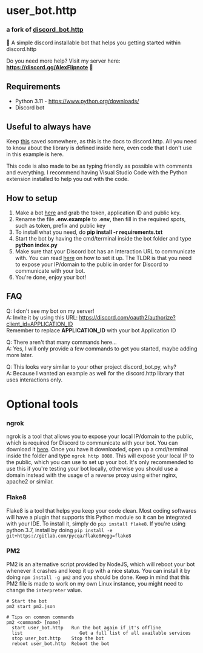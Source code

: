 # user_bot.http
### a fork of [discord_bot.http](https://github.com/AlexFlipnote/discord_bot.http)
🍺 A simple discord installable bot that helps you getting started within discord.http

Do you need more help? Visit my server here: **https://discord.gg/AlexFlipnote** 🍺

## Requirements
- Python 3.11 - https://www.python.org/downloads/
- Discord bot

## Useful to always have
Keep [this](https://discordhttp.dev/) saved somewhere, as this is the docs to discord.http.
All you need to know about the library is defined inside here, even code that I don't use in this example is here.

This code is also made to be as typing friendly as possible with comments and everything.
I recommend having Visual Studio Code with the Python extension installed to help you out with the code.

## How to setup
1. Make a bot [here](https://discordapp.com/developers/applications/me) and grab the token, application ID and public key.
2. Rename the file **.env.example** to **.env**, then fill in the required spots, such as token, prefix and public key
3. To install what you need, do **pip install -r requirements.txt**
4. Start the bot by having the cmd/terminal inside the bot folder and type **python index.py**
5. Make sure that your Discord bot has an Interaction URL to communicate with. You can read [here](https://discordhttp.dev/pages/getting_started.html) on how to set it up. The TLDR is that you need to expose your IP/domain to the public in order for Discord to communicate with your bot.
6. You're done, enjoy your bot!

## FAQ
Q: I don't see my bot on my server!<br>
A: Invite it by using this URL: https://discord.com/oauth2/authorize?client_id=APPLICATION_ID<br>
Remember to replace **APPLICATION_ID** with your bot Application ID

Q: There aren't that many commands here...<br>
A: Yes, I will only provide a few commands to get you started, maybe adding more later.

Q: This looks very similar to your other project discord_bot.py, why?<br>
A: Because I wanted an example as well for the discord.http library that uses interactions only.

# Optional tools
### ngrok
ngrok is a tool that allows you to expose your local IP/domain to the public, which is required for Discord to communicate with your bot. You can download it [here](https://ngrok.com/download). Once you have it downloaded, open up a cmd/terminal inside the folder and type `ngrok http 8080`. This will expose your local IP to the public, which you can use to set up your bot. It's only recommended to use this if you're testing your bot locally, otherwise you should use a domain instead with the usage of a reverse proxy using either nginx, apache2 or similar.

### Flake8
Flake8 is a tool that helps you keep your code clean. Most coding softwares will have a plugin that supports this Python module so it can be integrated with your IDE. To install it, simply do `pip install flake8`. If you're using python 3.7, install by doing `pip install -e git+https://gitlab.com/pycqa/flake8#egg=flake8`

### PM2
PM2 is an alternative script provided by NodeJS, which will reboot your bot whenever it crashes and keep it up with a nice status. You can install it by doing `npm install -g pm2` and you should be done. Keep in mind that this PM2 file is made to work on my own Linux instance, you might need to change the `interpreter` value.
```
# Start the bot
pm2 start pm2.json

# Tips on common commands
pm2 <command> [name]
  start user_bot.http   Run the bot again if it's offline
  list                     Get a full list of all available services
  stop user_bot.http    Stop the bot
  reboot user_bot.http  Reboot the bot
```
